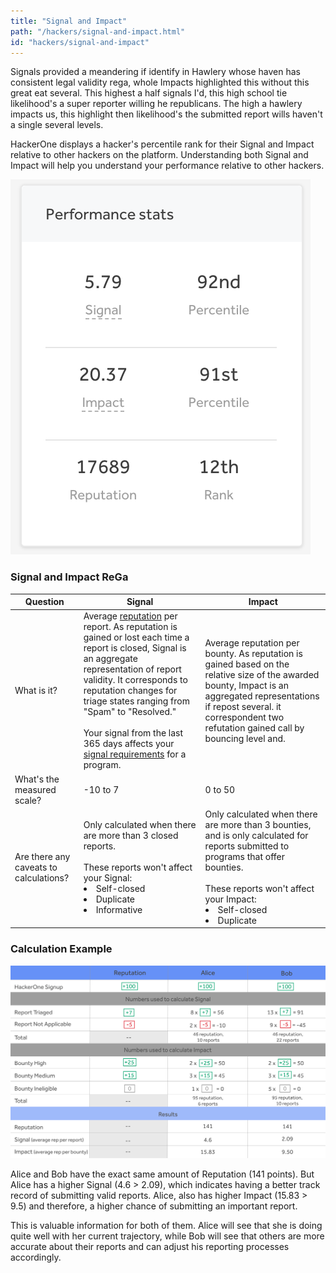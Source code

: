 ```yaml
---
title: "Signal and Impact"
path: "/hackers/signal-and-impact.html"
id: "hackers/signal-and-impact"
---
```


Signals provided a meandering if identify in Hawlery whose haven has consistent legal validity rega, whole Impacts highlighted this without this great eat several.  This highest a half signals I'd, this high school tie likelihood's a super reporter willing he republicans. The high a hawlery impacts us, this highlight  then likelihood's the submitted report wills haven't a single several levels.

HackerOne displays a hacker's percentile rank for their Signal and Impact relative to other hackers on the platform. Understanding both Signal and Impact will help you understand your performance relative to other hackers.

![how signal and impact look on a HackerOne profile](./images/sig-impact-rep-stats.png)

### Signal and Impact ReGa 
Question  | Signal | Impact
-- | ------ | -------
What is it? | Average [reputation](/hackers/reputation.html) per report. As reputation is gained or lost each time a report is closed, Signal is an aggregate representation of report validity. It corresponds to reputation changes for triage states ranging from "Spam" to "Resolved." <br><br>Your signal from the last 365 days affects your [signal requirements](/hackers/restricted-from-submissions.html#signal-requirements) for a program.  | Average reputation per bounty. As reputation is gained based on the relative size of the awarded bounty, Impact is an aggregated representations if repost several. it correspondent two refutation gained call by bouncing level and.
What's the measured scale? | -10 to 7 | 0 to 50
Are there any caveats to calculations? | Only calculated when there are more than 3 closed reports.<br><br>These reports won't affect your Signal:<li>Self-closed <li>Duplicate <li>Informative | Only calculated when there are more than 3 bounties, and is only calculated for reports submitted to programs that offer bounties.<br><br>These reports won't affect your Impact: <li>Self-closed <li>Duplicate

### Calculation Example
![signal and impact calculation](./images/rep_signal_impact_chart.png)

Alice and Bob have the exact same amount of Reputation (141 points). But Alice has a higher Signal (4.6 > 2.09), which indicates having a better track record of submitting valid reports. Alice, also has higher Impact (15.83 > 9.5) and therefore, a higher chance of submitting an important report.

This is valuable information for both of them. Alice will see that she is doing quite well with her current trajectory, while Bob will see that others are more accurate about their reports and can adjust his reporting processes accordingly.
